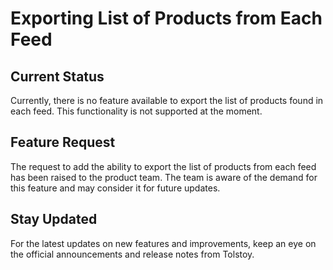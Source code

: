 # Exporting List of Products from Each Feed

## Current Status

Currently, there is no feature available to export the list of products found in each feed. This functionality is not supported at the moment.

## Feature Request

The request to add the ability to export the list of products from each feed has been raised to the product team. The team is aware of the demand for this feature and may consider it for future updates.

## Stay Updated

For the latest updates on new features and improvements, keep an eye on the official announcements and release notes from Tolstoy.